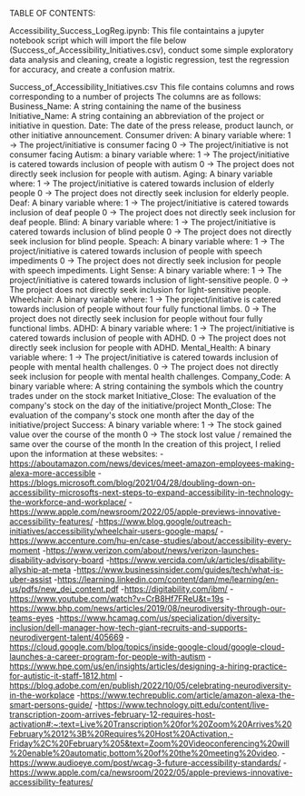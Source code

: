 TABLE OF CONTENTS:

Accessibility_Success_LogReg.ipynb:
    This file containtains a jupyter notebook script which will import the
    file below (Success_of_Accessibility_Initiatives.csv), conduct some
    simple exploratory data analysis and cleaning, create a logistic regression, test the regression for accuracy, and create a confusion matrix.

Success_of_Accessibility_Initiatives.csv
    This file contains columns and rows corresponding to a number of projects
    The columns are as follows:
        Business_Name: A string containing the name of the business
        Initiative_Name: A string containing an abbreviation of the project or initiative in question.
        Date: The date of the press release, product launch, or other initiative announcement.
        Consumer driven: A binary variable where:
            1 -> The project/initiative is consumer facing
            0 -> The project/initiative is not consumer facing
        Autism: a binary variable where:
            1 -> The project/initiative is catered towards inclusion of people with autism
            0 -> The project does not directly seek inclusion for people with autism.
        Aging: A binary variable where:
            1 -> The project/initiative is catered towards inclusion of elderly people
            0 -> The project does not directly seek inclusion for elderly people.
        Deaf: A binary variable where:
            1 -> The project/initiative is catered towards inclusion of deaf people
            0 -> The project does not directly seek inclusion for deaf people.
        Blind: A binary variable where:
            1 -> The project/initiative is catered towards inclusion of blind people
            0 -> The project does not directly seek inclusion for blind people.
        Speach: A binary variable where:
            1 -> The project/initiative is catered towards inclusion of  people with speech impediments
            0 -> The project does not directly seek inclusion for people with speech impediments.
        Light Sense: A binary variable where:
            1 -> The project/initiative is catered towards inclusion of light-sensitive people.
            0 -> The project does not directly seek inclusion for light-sensitive people.
        Wheelchair: A binary variable where:
            1 -> The project/initiative is catered towards inclusion of people without four fully functional limbs.
            0 -> The project does not directly seek inclusion for people without four fully functional limbs.
        ADHD: A binary variable where:
            1 -> The project/initiative is catered towards inclusion of people with ADHD.
            0 -> The project does not directly seek inclusion for people with ADHD.
        Mental_Health: A binary variable where:
            1 -> The project/initiative is catered towards inclusion of people with mental health challenges.
            0 -> The project does not directly seek inclusion for people with mental health challenges.
        Company_Code: A binary variable where:
            A string containing the symbols which the country trades under on the stock market
        Initiative_Close:
            The evaluation of the company's stock on the day of the initiative/project
        Month_Close:
            The evaluation of the company's stock one month after the day of the initiative/project
        Success: A binary variable where:
            1 -> The stock gained value over the course of the month
            0 -> The stock lost value / remained the same over the course of the month
    In the creation of this project, I relied upon the information at these websites:
        -https://aboutamazon.com/news/devices/meet-amazon-employees-making-alexa-more-accessible
        -https://blogs.microsoft.com/blog/2021/04/28/doubling-down-on-accessibility-microsofts-next-steps-to-expand-accessibility-in-technology-the-workforce-and-workplace/
        -https://www.apple.com/newsroom/2022/05/apple-previews-innovative-accessibility-features/
        -https://www.blog.google/outreach-initiatives/accessibility/wheelchair-users-google-maps/
        -https://www.accenture.com/hu-en/case-studies/about/accessibility-every-moment
        -https://www.verizon.com/about/news/verizon-launches-disability-advisory-board
        -https://www.vercida.com/uk/articles/disability-allyship-at-meta
        -https://www.businessinsider.com/guides/tech/what-is-uber-assist
        -https://learning.linkedin.com/content/dam/me/learning/en-us/pdfs/new_dei_content.pdf
        -https://digitability.com/ibm/
        -https://www.youtube.com/watch?v=CrB8Hf7FReU&t=19s
        -https://www.bhp.com/news/articles/2019/08/neurodiversity-through-our-teams-eyes
        -https://www.hcamag.com/us/specialization/diversity-inclusion/dell-manager-how-tech-giant-recruits-and-supports-neurodivergent-talent/405669
        -https://cloud.google.com/blog/topics/inside-google-cloud/google-cloud-launches-a-career-program-for-people-with-autism
        -https://www.hpe.com/us/en/insights/articles/designing-a-hiring-practice-for-autistic-it-staff-1812.html
        -https://blog.adobe.com/en/publish/2022/10/05/celebrating-neurodiversity-in-the-workplace
        -https://www.techrepublic.com/article/amazon-alexa-the-smart-persons-guide/
        -https://www.technology.pitt.edu/content/live-transcription-zoom-arrives-february-12-requires-host-activation#:~:text=Live%20Transcription%20for%20Zoom%20Arrives%20February%2012%3B%20Requires%20Host%20Activation,-Friday%2C%20February%205&text=Zoom%20Videoconferencing%20will%20enable%20automatic,bottom%20of%20the%20meeting%20video.
        -https://www.audioeye.com/post/wcag-3-future-accessibility-standards/
        -https://www.apple.com/ca/newsroom/2022/05/apple-previews-innovative-accessibility-features/




